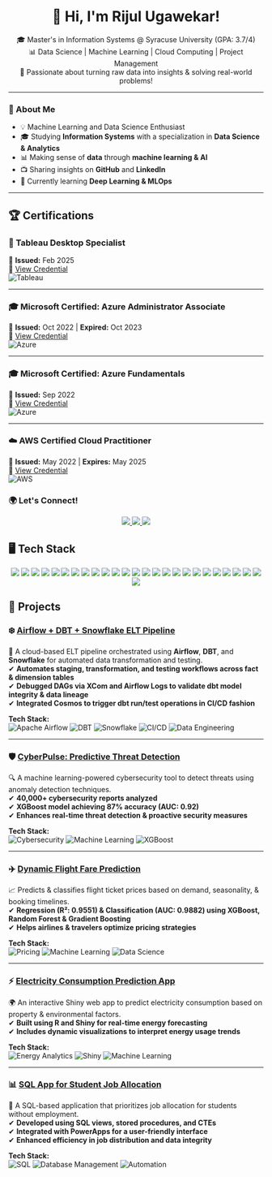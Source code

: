 <h1 align="center"> 👋 Hi, I'm Rijul Ugawekar! </h1>

<p align="center">
  🎓 Master's in Information Systems @ Syracuse University (GPA: 3.7/4) <br>
  📊 Data Science | Machine Learning | Cloud Computing | Project Management <br>
  📌 Passionate about turning raw data into insights & solving real-world problems! 
</p>

---

### 🚀 About Me  
- 💡 Machine Learning and Data Science Enthusiast  
- 🎓 Studying **Information Systems** with a specialization in **Data Science & Analytics**  
- 📊 Making sense of **data** through **machine learning & AI**  
- 📺 Sharing insights on **GitHub** and **LinkedIn**  
- 🌱 Currently learning **Deep Learning & MLOps**  

---


## **🏆 Certifications**  

### 📜 Tableau Desktop Specialist  
📅 **Issued:** Feb 2025  
🔗 [View Credential](#)  
![Tableau](https://img.shields.io/badge/Tableau-E97627?style=for-the-badge&logo=tableau&logoColor=white)  

---

### 🎓 Microsoft Certified: Azure Administrator Associate  
📅 **Issued:** Oct 2022 | **Expired:** Oct 2023  
🔗 [View Credential](#)  
![Azure](https://img.shields.io/badge/Azure%20Administrator-0078D4?style=for-the-badge&logo=microsoft-azure&logoColor=white)  

---

### 🎓 Microsoft Certified: Azure Fundamentals  
📅 **Issued:** Sep 2022  
🔗 [View Credential](#)  
![Azure](https://img.shields.io/badge/Azure%20Fundamentals-0078D4?style=for-the-badge&logo=microsoft-azure&logoColor=white)  

---

### ☁️ AWS Certified Cloud Practitioner  
📅 **Issued:** May 2022 | **Expires:** May 2025  
🔗 [View Credential](#)  
![AWS](https://img.shields.io/badge/AWS%20Cloud%20Practitioner-232F3E?style=for-the-badge&logo=amazon-aws&logoColor=white)  



### 🌍 Let's Connect!  

<p align="center">
  <a href="https://www.linkedin.com/in/rijul-ugawekar/">
    <img src="https://img.shields.io/badge/LinkedIn-blue?style=for-the-badge&logo=linkedin&logoColor=white"/>
  </a>
  <a href="mailto:rnugawek@syr.edu">
    <img src="https://img.shields.io/badge/Email-D14836?style=for-the-badge&logo=gmail&logoColor=white"/>
  </a>
  <a href="https://github.com/techwthjul">
    <img src="https://img.shields.io/badge/GitHub-181717?style=for-the-badge&logo=github&logoColor=white"/>
  </a>
</p>

## **🖥️ Tech Stack**

<p align="center">
  <img src="https://img.shields.io/badge/Python-3776AB?style=for-the-badge&logo=python&logoColor=white"/>
  <img src="https://img.shields.io/badge/SQL-4479A1?style=for-the-badge&logo=postgresql&logoColor=white"/>
  <img src="https://img.shields.io/badge/R-276DC3?style=for-the-badge&logo=r&logoColor=white"/>
  <img src="https://img.shields.io/badge/Scala-DC322F?style=for-the-badge&logo=scala&logoColor=white"/>
  <img src="https://img.shields.io/badge/TensorFlow-FF6F00?style=for-the-badge&logo=tensorflow&logoColor=white"/>
  <img src="https://img.shields.io/badge/PyTorch-EE4C2C?style=for-the-badge&logo=pytorch&logoColor=white"/>
  <img src="https://img.shields.io/badge/XGBoost-FF8000?style=for-the-badge&logo=xgboost&logoColor=white"/>
  <img src="https://img.shields.io/badge/Sci--kit%20Learn-F7931E?style=for-the-badge&logo=scikitlearn&logoColor=white"/>
  <img src="https://img.shields.io/badge/Tableau-E97627?style=for-the-badge&logo=tableau&logoColor=white"/>
  <img src="https://img.shields.io/badge/Power%20BI-F2C811?style=for-the-badge&logo=powerbi&logoColor=white"/>
  <img src="https://img.shields.io/badge/Google%20Analytics-E37400?style=for-the-badge&logo=google-analytics&logoColor=white"/>
  <img src="https://img.shields.io/badge/AWS-232F3E?style=for-the-badge&logo=amazon-aws&logoColor=white"/>
  <img src="https://img.shields.io/badge/Azure-0078D4?style=for-the-badge&logo=microsoft-azure&logoColor=white"/>
  <img src="https://img.shields.io/badge/Kubernetes-326CE5?style=for-the-badge&logo=kubernetes&logoColor=white"/>
  <img src="https://img.shields.io/badge/Terraform-7B42BC?style=for-the-badge&logo=terraform&logoColor=white"/>
  <img src="https://img.shields.io/badge/Ansible-EE0000?style=for-the-badge&logo=ansible&logoColor=white"/>
  <img src="https://img.shields.io/badge/Docker-2496ED?style=for-the-badge&logo=docker&logoColor=white"/>
  <img src="https://img.shields.io/badge/Jenkins-D24939?style=for-the-badge&logo=jenkins&logoColor=white"/>
  <img src="https://img.shields.io/badge/SQL%20Server-CC2927?style=for-the-badge&logo=microsoft-sql-server&logoColor=white"/>
  <img src="https://img.shields.io/badge/Hadoop-66CCFF?style=for-the-badge&logo=apache-hadoop&logoColor=white"/>
  <img src="https://img.shields.io/badge/Microsoft%20Access-A4373A?style=for-the-badge&logo=microsoft-access&logoColor=white"/>
  <img src="https://img.shields.io/badge/NoSQL-FF9900?style=for-the-badge&logo=mongodb&logoColor=white"/>
  <img src="https://img.shields.io/badge/Git-F05032?style=for-the-badge&logo=git&logoColor=white"/>
  <img src="https://img.shields.io/badge/GitHub-181717?style=for-the-badge&logo=github&logoColor=white"/>
  <img src="https://img.shields.io/badge/AWS%20CodePipeline-FF9900?style=for-the-badge&logo=amazon-aws&logoColor=white"/>
  <img src="https://img.shields.io/badge/CloudFormation-FF4F8B?style=for-the-badge&logo=amazon-aws&logoColor=white"/>
</p>

## **📂 Projects**  

### ❄️ [Airflow + DBT + Snowflake ELT Pipeline](https://github.com/techwthjul/airflow-dbt-snowflake-pipeline)
🔁 A cloud-based ELT pipeline orchestrated using **Airflow**, **DBT**, and **Snowflake** for automated data transformation and testing.  
✔ **Automates staging, transformation, and testing workflows across fact & dimension tables**  
✔ **Debugged DAGs via XCom and Airflow Logs to validate dbt model integrity & data lineage**  
✔ **Integrated Cosmos to trigger dbt run/test operations in CI/CD fashion**  

**Tech Stack:**  
![Apache Airflow](https://img.shields.io/badge/Airflow-017CEE?style=for-the-badge&logo=apache-airflow&logoColor=white)
![DBT](https://img.shields.io/badge/DBT-FF694B?style=for-the-badge&logo=dbt&logoColor=white)
![Snowflake](https://img.shields.io/badge/Snowflake-29B5E8?style=for-the-badge&logo=snowflake&logoColor=white)
![CI/CD](https://img.shields.io/badge/CI/CD-000000?style=for-the-badge&logo=githubactions&logoColor=white)
![Data Engineering](https://img.shields.io/badge/Data%20Engineering-228B22?style=for-the-badge&logo=data&logoColor=white)

---

### 🛡️ [CyberPulse: Predictive Threat Detection](https://github.com/techwthjul/ML-CyberPulse-ThreatDetection)
🔍 A machine learning-powered cybersecurity tool to detect threats using anomaly detection techniques.  
✔ **40,000+ cybersecurity reports analyzed**  
✔ **XGBoost model achieving 87% accuracy (AUC: 0.92)**  
✔ **Enhances real-time threat detection & proactive security measures**  

**Tech Stack:**  
![Cybersecurity](https://img.shields.io/badge/Cybersecurity-008000?style=for-the-badge&logo=databricks&logoColor=white) 
![Machine Learning](https://img.shields.io/badge/Machine%20Learning-FFA500?style=for-the-badge&logo=python&logoColor=white) 
![XGBoost](https://img.shields.io/badge/XGBoost-FF8000?style=for-the-badge&logo=xgboost&logoColor=white)  

---

### ✈️ [Dynamic Flight Fare Prediction](https://github.com/techwthjul/Dynamic_Pricing_ML-Project)
📈 Predicts & classifies flight ticket prices based on demand, seasonality, & booking timelines.  
✔ **Regression (R²: 0.9551) & Classification (AUC: 0.9882) using XGBoost, Random Forest & Gradient Boosting**  
✔ **Helps airlines & travelers optimize pricing strategies**  

**Tech Stack:**  
![Pricing](https://img.shields.io/badge/Dynamic%20Pricing-800080?style=for-the-badge&logo=google-analytics&logoColor=white) 
![Machine Learning](https://img.shields.io/badge/Machine%20Learning-FFA500?style=for-the-badge&logo=python&logoColor=white) 
![Data Science](https://img.shields.io/badge/Data%20Science-0000FF?style=for-the-badge&logo=anaconda&logoColor=white)  

---

### ⚡ [Electricity Consumption Prediction App](https://github.com/techwthjul/Electricity-Consumption-Prediction-App-Using-Shiny-and-R-Programming-)
🌍 An interactive Shiny web app to predict electricity consumption based on property & environmental factors.  
✔ **Built using R and Shiny for real-time energy forecasting**  
✔ **Includes dynamic visualizations to interpret energy usage trends**  

**Tech Stack:**  
![Energy Analytics](https://img.shields.io/badge/Energy%20Analytics-008000?style=for-the-badge&logo=google-analytics&logoColor=white) 
![Shiny](https://img.shields.io/badge/Shiny-0000FF?style=for-the-badge&logo=r&logoColor=white) 
![Machine Learning](https://img.shields.io/badge/Machine%20Learning-FFA500?style=for-the-badge&logo=python&logoColor=white)  

---

### 📊 [SQL App for Student Job Allocation](https://github.com/techwthjul/Student_Employment_App_SQL)
💼 A SQL-based application that prioritizes job allocation for students without employment.  
✔ **Developed using SQL views, stored procedures, and CTEs**  
✔ **Integrated with PowerApps for a user-friendly interface**  
✔ **Enhanced efficiency in job distribution and data integrity**  

**Tech Stack:**  
![SQL](https://img.shields.io/badge/SQL-4479A1?style=for-the-badge&logo=postgresql&logoColor=white) 
![Database Management](https://img.shields.io/badge/Database%20Management-008000?style=for-the-badge&logo=microsoft-access&logoColor=white) 
![Automation](https://img.shields.io/badge/Automation-FF0000?style=for-the-badge&logo=github-actions&logoColor=white)


